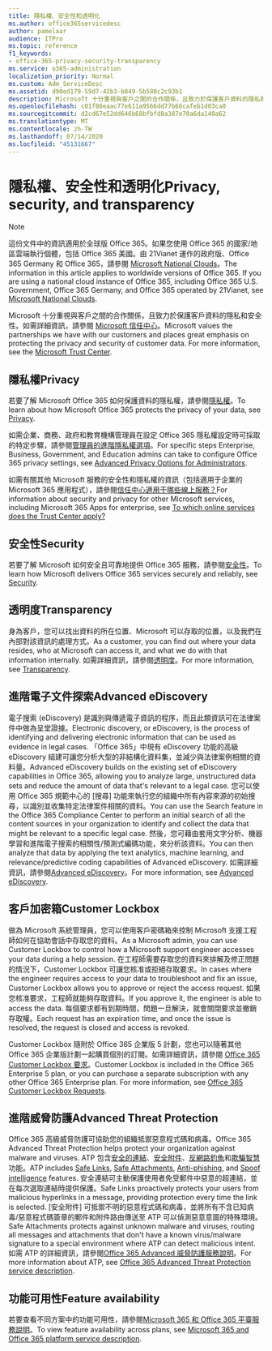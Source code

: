 ```yaml
---
title: 隱私權、安全性和透明化
ms.author: office365servicedesc
author: pamelaar
audience: ITPro
ms.topic: reference
f1_keywords:
- office-365-privacy-security-transparency
ms.service: o365-administration
localization_priority: Normal
ms.custom: Adm_ServiceDesc
ms.assetid: d90ed179-59d7-42b3-b849-5b580c2c93b1
description: Microsoft 十分重視與客戶之間的合作關係，且致力於保護客戶資料的隱私和安全性。 如需詳細資訊，請參閱 Microsoft 信任中心。
ms.openlocfilehash: c01f86eaac77e611a9566dd77b66cafeb1d03ca0
ms.sourcegitcommit: d2cd67e52dd646b68bfbfd8a387e70a6da140a62
ms.translationtype: MT
ms.contentlocale: zh-TW
ms.lasthandoff: 07/14/2020
ms.locfileid: "45131667"
---
```

# <a name="privacy-security-and-transparency"></a><span data-ttu-id="4035c-104">隱私權、安全性和透明化</span><span class="sxs-lookup"><span data-stu-id="4035c-104">Privacy, security, and transparency</span></span>

> [!NOTE]
> <span data-ttu-id="4035c-p102">這份文件中的資訊適用於全球版 Office 365。如果您使用 Office 365 的國家/地區雲端執行個體，包括 Office 365 美國。由 21Vianet 運作的政府版、Office 365 Germany 和 Office 365，請參閱 [Microsoft National Clouds](https://go.microsoft.com/fwlink/?linkid=841582)。</span><span class="sxs-lookup"><span data-stu-id="4035c-p102">The information in this article applies to worldwide versions of Office 365. If you are using a national cloud instance of Office 365, including Office 365 U.S. Government, Office 365 Germany, and Office 365 operated by 21Vianet, see [Microsoft National Clouds](https://go.microsoft.com/fwlink/?linkid=841582).</span></span> 
  
<span data-ttu-id="4035c-p103">Microsoft 十分重視與客戶之間的合作關係，且致力於保護客戶資料的隱私和安全性。如需詳細資訊，請參閱 [Microsoft 信任中心](https://go.microsoft.com/fwlink/?LinkID=717951&amp;clcid=0x409)。</span><span class="sxs-lookup"><span data-stu-id="4035c-p103">Microsoft values the partnerships we have with our customers and places great emphasis on protecting the privacy and security of customer data. For more information, see the [Microsoft Trust Center](https://go.microsoft.com/fwlink/?LinkID=717951&amp;clcid=0x409).</span></span>
  
## <a name="privacy"></a><span data-ttu-id="4035c-109">隱私權</span><span class="sxs-lookup"><span data-stu-id="4035c-109">Privacy</span></span>

<span data-ttu-id="4035c-110">若要了解 Microsoft Office 365 如何保護資料的隱私權，請參閱[隱私權](https://go.microsoft.com/fwlink/?LinkID=717953&amp;clcid=0x409)。</span><span class="sxs-lookup"><span data-stu-id="4035c-110">To learn about how Microsoft Office 365 protects the privacy of your data, see [Privacy](https://go.microsoft.com/fwlink/?LinkID=717953&amp;clcid=0x409).</span></span> 
  
<span data-ttu-id="4035c-111">如需企業、商務、政府和教育機構管理員在設定 Office 365 隱私權設定時可採取的特定步驟，請參閱[管理員的進階隱私權選項](https://go.microsoft.com/fwlink/p/?LinkID=285202)。</span><span class="sxs-lookup"><span data-stu-id="4035c-111">For specific steps Enterprise, Business, Government, and Education admins can take to configure Office 365 privacy settings, see [Advanced Privacy Options for Administrators](https://go.microsoft.com/fwlink/p/?LinkID=285202).</span></span>
  
<span data-ttu-id="4035c-112">如需有關其他 Microsoft 服務的安全性和隱私權的資訊（包括適用于企業的 Microsoft 365 應用程式），請參閱[信任中心適用于哪些線上服務？](https://www.microsoft.com/trustcenter/default.aspx)</span><span class="sxs-lookup"><span data-stu-id="4035c-112">For information about security and privacy for other Microsoft services, including Microsoft 365 Apps for enterprise, see [To which online services does the Trust Center apply?](https://www.microsoft.com/trustcenter/default.aspx)</span></span>
  
## <a name="security"></a><span data-ttu-id="4035c-113">安全性</span><span class="sxs-lookup"><span data-stu-id="4035c-113">Security</span></span>

<span data-ttu-id="4035c-114">若要了解 Microsoft 如何安全且可靠地提供 Office 365 服務，請參閱[安全性](https://go.microsoft.com/fwlink/?LinkID=717954&amp;clcid=0x409)。</span><span class="sxs-lookup"><span data-stu-id="4035c-114">To learn how Microsoft delivers Office 365 services securely and reliably, see [Security](https://go.microsoft.com/fwlink/?LinkID=717954&amp;clcid=0x409).</span></span>
  
## <a name="transparency"></a><span data-ttu-id="4035c-115">透明度</span><span class="sxs-lookup"><span data-stu-id="4035c-115">Transparency</span></span>

<span data-ttu-id="4035c-116">身為客戶，您可以找出資料的所在位置、Microsoft 可以存取的位置，以及我們在內部對該資訊的處理方式。</span><span class="sxs-lookup"><span data-stu-id="4035c-116">As a customer, you can find out where your data resides, who at Microsoft can access it, and what we do with that information internally.</span></span> <span data-ttu-id="4035c-117">如需詳細資訊，請參閱[透明度](https://go.microsoft.com/fwlink/?LinkID=717955&amp;clcid=0x409)。</span><span class="sxs-lookup"><span data-stu-id="4035c-117">For more information, see [Transparency](https://go.microsoft.com/fwlink/?LinkID=717955&amp;clcid=0x409).</span></span>
  
## <a name="advanced-ediscovery"></a><span data-ttu-id="4035c-118">進階電子文件探索</span><span class="sxs-lookup"><span data-stu-id="4035c-118">Advanced eDiscovery</span></span>

<span data-ttu-id="4035c-119">電子搜索 (eDiscovery) 是識別與傳遞電子資訊的程序，而且此類資訊可在法律案件中做為呈堂證據。</span><span class="sxs-lookup"><span data-stu-id="4035c-119">Electronic discovery, or eDiscovery, is the process of identifying and delivering electronic information that can be used as evidence in legal cases.</span></span> <span data-ttu-id="4035c-120">「Office 365」中現有 eDiscovery 功能的高級 eDiscovery 組建可讓您分析大型的非結構化資料集，並減少與法律案例相關的資料量。</span><span class="sxs-lookup"><span data-stu-id="4035c-120">Advanced eDiscovery builds on the existing set of eDiscovery capabilities in Office 365, allowing you to analyze large, unstructured data sets and reduce the amount of data that's relevant to a legal case.</span></span> <span data-ttu-id="4035c-121">您可以使用 Office 365 規範中心的 [搜尋] 功能來執行您的組織中所有內容來源的初始搜尋，以識別並收集特定法律案件相關的資料。</span><span class="sxs-lookup"><span data-stu-id="4035c-121">You can use the Search feature in the Office 365 Compliance Center to perform an initial search of all the content sources in your organization to identify and collect the data that might be relevant to a specific legal case.</span></span> <span data-ttu-id="4035c-122">然後，您可藉由套用文字分析、機器學習和進階電子搜索的相關性/預測式編碼功能，來分析該資料。</span><span class="sxs-lookup"><span data-stu-id="4035c-122">You can then analyze that data by applying the text analytics, machine learning, and relevance/predictive coding capabilities of Advanced eDiscovery.</span></span> <span data-ttu-id="4035c-123">如需詳細資訊，請參閱[Advanced eDiscovery](https://go.microsoft.com/fwlink/?LinkID=717971&amp;clcid=0x409)。</span><span class="sxs-lookup"><span data-stu-id="4035c-123">For more information, see [Advanced eDiscovery](https://go.microsoft.com/fwlink/?LinkID=717971&amp;clcid=0x409).</span></span>
  
## <a name="customer-lockbox"></a><span data-ttu-id="4035c-124">客戶加密箱</span><span class="sxs-lookup"><span data-stu-id="4035c-124">Customer Lockbox</span></span>

<span data-ttu-id="4035c-125">做為 Microsoft 系統管理員，您可以使用客戶密碼箱來控制 Microsoft 支援工程師如何在協助會話中存取您的資料。</span><span class="sxs-lookup"><span data-stu-id="4035c-125">As a Microsoft admin, you can use Customer Lockbox to control how a Microsoft support engineer accesses your data during a help session.</span></span> <span data-ttu-id="4035c-126">在工程師需要存取您的資料來排解及修正問題的情況下，Customer Lockbox 可讓您核准或拒絕存取要求。</span><span class="sxs-lookup"><span data-stu-id="4035c-126">In cases where the engineer requires access to your data to troubleshoot and fix an issue, Customer Lockbox allows you to approve or reject the access request.</span></span> <span data-ttu-id="4035c-127">如果您核准要求，工程師就能夠存取資料。</span><span class="sxs-lookup"><span data-stu-id="4035c-127">If you approve it, the engineer is able to access the data.</span></span> <span data-ttu-id="4035c-128">每個要求都有到期時間，問題一旦解決，就會關閉要求並撤銷存取權。</span><span class="sxs-lookup"><span data-stu-id="4035c-128">Each request has an expiration time, and once the issue is resolved, the request is closed and access is revoked.</span></span>
  
<span data-ttu-id="4035c-p107">Customer Lockbox 隨附於 Office 365 企業版 5 計劃，您也可以隨著其他 Office 365 企業版計劃一起購買個別的訂閱。如需詳細資訊，請參閱 [Office 365 Customer Lockbox 要求](https://go.microsoft.com/fwlink/?LinkID=717969&amp;clcid=0x409)。</span><span class="sxs-lookup"><span data-stu-id="4035c-p107">Customer Lockbox is included in the Office 365 Enterprise 5 plan, or you can purchase a separate subscription with any other Office 365 Enterprise plan. For more information, see [Office 365 Customer Lockbox Requests](https://go.microsoft.com/fwlink/?LinkID=717969&amp;clcid=0x409).</span></span>
  
## <a name="advanced-threat-protection"></a><span data-ttu-id="4035c-131">進階威脅防護</span><span class="sxs-lookup"><span data-stu-id="4035c-131">Advanced Threat Protection</span></span>

<span data-ttu-id="4035c-132">Office 365 高級威脅防護可協助您的組織抵禦惡意程式碼和病毒。</span><span class="sxs-lookup"><span data-stu-id="4035c-132">Office 365 Advanced Threat Protection helps protect your organization against malware and viruses.</span></span> <span data-ttu-id="4035c-133">ATP 包含[安全的連結](https://docs.microsoft.com/office365/securitycompliance/atp-safe-links)、[安全附件](https://docs.microsoft.com/office365/securitycompliance/atp-safe-attachments)、[反網路釣魚](https://docs.microsoft.com/office365/securitycompliance/atp-anti-phishing)和[欺騙智慧](https://docs.microsoft.com/office365/securitycompliance/learn-about-spoof-intelligence)功能。</span><span class="sxs-lookup"><span data-stu-id="4035c-133">ATP includes [Safe Links](https://docs.microsoft.com/office365/securitycompliance/atp-safe-links), [Safe Attachments](https://docs.microsoft.com/office365/securitycompliance/atp-safe-attachments), [Anti-phishing](https://docs.microsoft.com/office365/securitycompliance/atp-anti-phishing), and [Spoof intelligence](https://docs.microsoft.com/office365/securitycompliance/learn-about-spoof-intelligence) features.</span></span> <span data-ttu-id="4035c-134">安全連結可主動保護使用者免受郵件中惡意的超連結，並在每次選取連結時提供保護。</span><span class="sxs-lookup"><span data-stu-id="4035c-134">Safe Links proactively protects your users from malicious hyperlinks in a message, providing protection every time the link is selected.</span></span> <span data-ttu-id="4035c-135">[安全附件] 可抵禦不明的惡意程式碼和病毒，並將所有不含已知病毒/惡意程式碼簽章的郵件和附件路由傳送至 ATP 可以偵測惡意意圖的特殊環境。</span><span class="sxs-lookup"><span data-stu-id="4035c-135">Safe Attachments protects against unknown malware and viruses, routing all messages and attachments that don't have a known virus/malware signature to a special environment where ATP can detect malicious intent.</span></span> <span data-ttu-id="4035c-136">如需 ATP 的詳細資訊，請參閱[Office 365 Advanced 威脅防護服務說明](../office-365-advanced-threat-protection-service-description.md)。</span><span class="sxs-lookup"><span data-stu-id="4035c-136">For more information about ATP, see [Office 365 Advanced Threat Protection service description](../office-365-advanced-threat-protection-service-description.md).</span></span>
  
## <a name="feature-availability"></a><span data-ttu-id="4035c-137">功能可用性</span><span class="sxs-lookup"><span data-stu-id="4035c-137">Feature availability</span></span>

<span data-ttu-id="4035c-138">若要查看不同方案中的功能可用性，請參閱[Microsoft 365 和 Office 365 平臺服務說明](office-365-platform-service-description.md)。</span><span class="sxs-lookup"><span data-stu-id="4035c-138">To view feature availability across plans, see [Microsoft 365 and Office 365 platform service description](office-365-platform-service-description.md).</span></span>
  